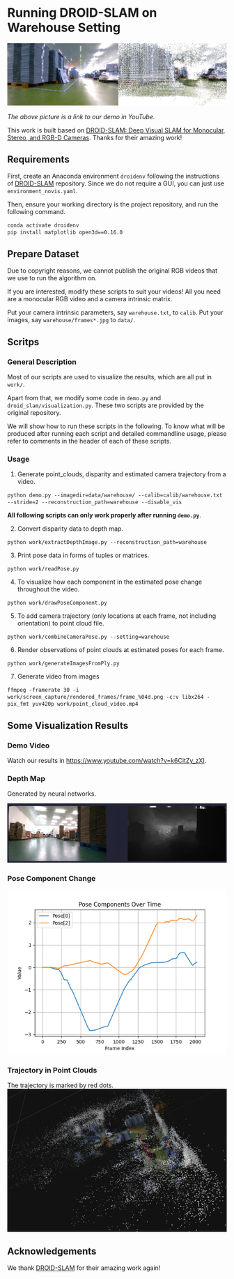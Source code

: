 # Running DROID-SLAM on Warehouse Setting

[![alt](misc/teaser.png)](https://www.youtube.com/watch?v=k6CitZy_zXI)

*The above picture is a link to our demo in YouTube.*

This work is built based on [DROID-SLAM: Deep Visual SLAM for Monocular, Stereo, and RGB-D Cameras](https://arxiv.org/abs/2108.10869). Thanks for their amazing work!

## Requirements

First, create an Anaconda environment `droidenv` following the instructions of [DROID-SLAM](https://github.com/princeton-vl/DROID-SLAM) repository. Since we do not require a GUI, you can just use `environment_novis.yaml`.

Then, ensure your working directory is the project repository, and run the following command.
```shell
conda activate droidenv
pip install matplotlib open3d==0.16.0
```

## Prepare Dataset
Due to copyright reasons, we cannot publish the original RGB videos that we use to run the algorithm on. 

If you are interested, modify these scripts to suit your videos! All you need are a monocular RGB video and a camera intrinsic matrix.

Put your camera intrinsic parameters, say `warehouse.txt`, to `calib`. Put your images, say `warehouse/frames*.jpg` to `data/`.

## Scritps 

### General Description 

Most of our scripts are used to visualize the results, which are all put in `work/`. 

Apart from that, we modify some code in `demo.py` and `droid_slam/visualization.py`. These two scripts are provided by the original repository. 

We will show how to run these scripts in the following. To know what will be produced after running each script and detailed commandline usage, please refer to comments in the header of each of these scripts. 

### Usage 

1. Generate point_clouds, disparity and estimated camera trajectory from a video. 
```shell 
python demo.py --imagedir=data/warehouse/ --calib=calib/warehouse.txt --stride=2 --reconstruction_path=warehouse --disable_vis
```

**All following scripts can only work properly after running `demo.py`**.

2. Convert disparity data to depth map. 
```shell 
python work/extractDepthImage.py --reconstruction_path=warehouse   
```

3. Print pose data in forms of tuples or matrices.
```shell
python work/readPose.py
```

4. To visualize how each component in the estimated pose change throughout the video. 
```shell 
python work/drawPoseComponent.py
```

5. To add camera trajectory (only locations at each frame, not including orientation) to point cloud file. 
```shell 
python work/combineCameraPose.py --setting=warehouse
```

6. Render observations of point clouds at estimated poses for each frame. 
```shell 
python work/generateImagesFromPly.py 
```

7. Generate video from images 
```shell 
ffmpeg -framerate 30 -i work/screen_capture/rendered_frames/frame_%04d.png -c:v libx264 -pix_fmt yuv420p work/point_cloud_video.mp4
```

## Some Visualization Results

### Demo Video 

Watch our results in https://www.youtube.com/watch?v=k6CitZy_zXI.

### Depth Map 

Generated by neural networks. 

![alt](misc/depth.png)

### Pose Component Change 

![alt](misc/comp.png)
 
### Trajectory in Point Clouds

The trajectory is marked by red dots.
![alt](misc/traj.png)

## Acknowledgements
We thank [DROID-SLAM](https://github.com/princeton-vl/DROID-SLAM) for their amazing work again!
